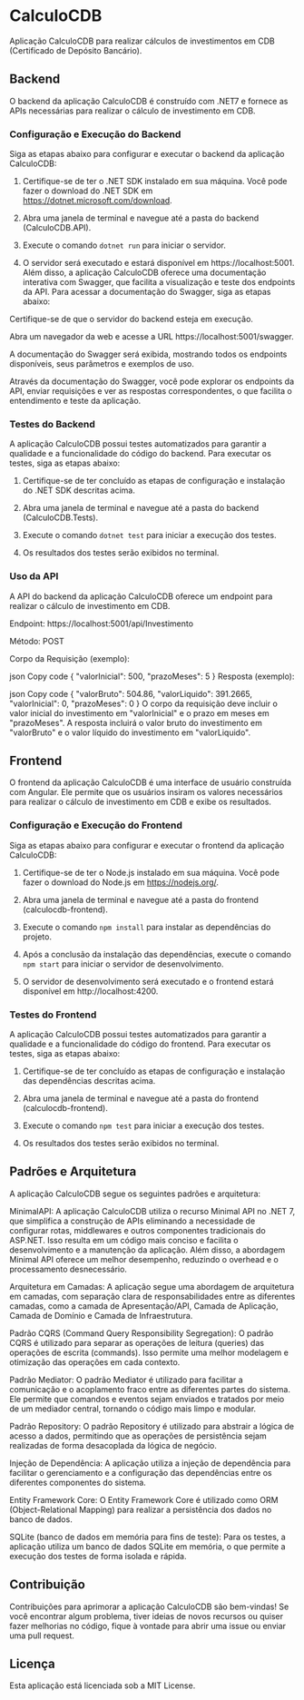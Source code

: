 # CalculoCDB

Aplicação CalculoCDB para realizar cálculos de investimentos em CDB (Certificado de Depósito Bancário).

## Backend

O backend da aplicação CalculoCDB é construído com .NET7 e fornece as APIs necessárias para realizar o cálculo de investimento em CDB.

### Configuração e Execução do Backend

Siga as etapas abaixo para configurar e executar o backend da aplicação CalculoCDB:

1. Certifique-se de ter o .NET SDK instalado em sua máquina. Você pode fazer o download do .NET SDK em https://dotnet.microsoft.com/download.

2. Abra uma janela de terminal e navegue até a pasta do backend (CalculoCDB.API).

3. Execute o comando `dotnet run` para iniciar o servidor.

4. O servidor será executado e estará disponível em https://localhost:5001.
Além disso, a aplicação CalculoCDB oferece uma documentação interativa com Swagger, que facilita a visualização e teste dos endpoints da API. Para acessar a documentação do Swagger, siga as etapas abaixo:

Certifique-se de que o servidor do backend esteja em execução.

Abra um navegador da web e acesse a URL https://localhost:5001/swagger.

A documentação do Swagger será exibida, mostrando todos os endpoints disponíveis, seus parâmetros e exemplos de uso.

Através da documentação do Swagger, você pode explorar os endpoints da API, enviar requisições e ver as respostas correspondentes, o que facilita o entendimento e teste da aplicação.

### Testes do Backend

A aplicação CalculoCDB possui testes automatizados para garantir a qualidade e a funcionalidade do código do backend. Para executar os testes, siga as etapas abaixo:

1. Certifique-se de ter concluído as etapas de configuração e instalação do .NET SDK descritas acima.

2. Abra uma janela de terminal e navegue até a pasta do backend (CalculoCDB.Tests).

3. Execute o comando `dotnet test` para iniciar a execução dos testes.

4. Os resultados dos testes serão exibidos no terminal.

### Uso da API
A API do backend da aplicação CalculoCDB oferece um endpoint para realizar o cálculo de investimento em CDB.

Endpoint: https://localhost:5001/api/Investimento

Método: POST

Corpo da Requisição (exemplo):

json
Copy code
{
  "valorInicial": 500,
  "prazoMeses": 5
}
Resposta (exemplo):

json
Copy code
{
  "valorBruto": 504.86,
  "valorLiquido": 391.2665,
  "valorInicial": 0,
  "prazoMeses": 0
}
O corpo da requisição deve incluir o valor inicial do investimento em "valorInicial" e o prazo em meses em "prazoMeses". A resposta incluirá o valor bruto do investimento em "valorBruto" e o valor líquido do investimento em "valorLiquido".

## Frontend

O frontend da aplicação CalculoCDB é uma interface de usuário construída com Angular. Ele permite que os usuários insiram os valores necessários para realizar o cálculo de investimento em CDB e exibe os resultados.

### Configuração e Execução do Frontend

Siga as etapas abaixo para configurar e executar o frontend da aplicação CalculoCDB:

1. Certifique-se de ter o Node.js instalado em sua máquina. Você pode fazer o download do Node.js em https://nodejs.org/.

2. Abra uma janela de terminal e navegue até a pasta do frontend (calculocdb-frontend).

3. Execute o comando `npm install` para instalar as dependências do projeto.

4. Após a conclusão da instalação das dependências, execute o comando `npm start` para iniciar o servidor de desenvolvimento.

5. O servidor de desenvolvimento será executado e o frontend estará disponível em http://localhost:4200.

### Testes do Frontend

A aplicação CalculoCDB possui testes automatizados para garantir a qualidade e a funcionalidade do código do frontend. Para executar os testes, siga as etapas abaixo:

1. Certifique-se de ter concluído as etapas de configuração e instalação das dependências descritas acima.

2. Abra uma janela de terminal e navegue até a pasta do frontend (calculocdb-frontend).

3. Execute o comando `npm test` para iniciar a execução dos testes.

4. Os resultados dos testes serão exibidos no terminal.

## Padrões e Arquitetura

A aplicação CalculoCDB segue os seguintes padrões e arquitetura:

MinimalAPI: A aplicação CalculoCDB utiliza o recurso Minimal API no .NET 7, que simplifica a construção de APIs eliminando a necessidade de configurar rotas, middlewares e outros componentes tradicionais do ASP.NET. Isso resulta em um código mais conciso e facilita o desenvolvimento e a manutenção da aplicação. Além disso, a abordagem Minimal API oferece um melhor desempenho, reduzindo o overhead e o processamento desnecessário.

Arquitetura em Camadas: A aplicação segue uma abordagem de arquitetura em camadas, com separação clara de responsabilidades entre as diferentes camadas, como a camada de Apresentação/API, Camada de Aplicação, Camada de Domínio e Camada de Infraestrutura.

Padrão CQRS (Command Query Responsibility Segregation): O padrão CQRS é utilizado para separar as operações de leitura (queries) das operações de escrita (commands). Isso permite uma melhor modelagem e otimização das operações em cada contexto.

Padrão Mediator: O padrão Mediator é utilizado para facilitar a comunicação e o acoplamento fraco entre as diferentes partes do sistema. Ele permite que comandos e eventos sejam enviados e tratados por meio de um mediador central, tornando o código mais limpo e modular.

Padrão Repository: O padrão Repository é utilizado para abstrair a lógica de acesso a dados, permitindo que as operações de persistência sejam realizadas de forma desacoplada da lógica de negócio.

Injeção de Dependência: A aplicação utiliza a injeção de dependência para facilitar o gerenciamento e a configuração das dependências entre os diferentes componentes do sistema.

Entity Framework Core: O Entity Framework Core é utilizado como ORM (Object-Relational Mapping) para realizar a persistência dos dados no banco de dados.

SQLite (banco de dados em memória para fins de teste): Para os testes, a aplicação utiliza um banco de dados SQLite em memória, o que permite a execução dos testes de forma isolada e rápida.

## Contribuição

Contribuições para aprimorar a aplicação CalculoCDB são bem-vindas! Se você encontrar algum problema, tiver ideias de novos recursos ou quiser fazer melhorias no código, fique à vontade para abrir uma issue ou enviar uma pull request.

## Licença

Esta aplicação está licenciada sob a MIT License.
